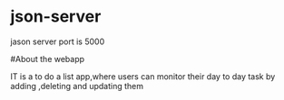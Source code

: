 # json-server
jason server port is 5000


#About the webapp


IT is a to do a list app,where users can monitor their day to day task by adding ,deleting and updating them


